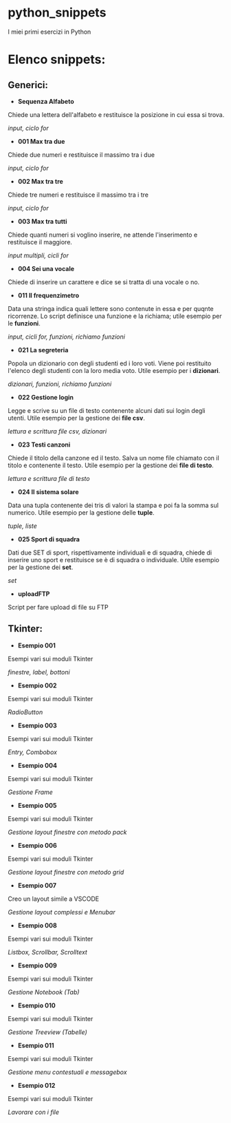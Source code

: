 # python_snippets
I miei primi esercizi in Python

# Elenco snippets:

## Generici:

- **Sequenza Alfabeto**

Chiede una lettera dell'alfabeto e restituisce la posizione in cui essa si trova.

_input, ciclo for_

- **001 Max tra due**

Chiede due numeri e restituisce il massimo tra i due

_input, ciclo for_

- **002 Max tra tre**

Chiede tre numeri e restituisce il massimo tra i tre

_input, ciclo for_

- **003 Max tra tutti**

Chiede quanti numeri si voglino inserire, ne attende l'inserimento e restituisce il maggiore.

_input multipli, cicli for_

- **004 Sei una vocale**

Chiede di inserire un carattere e dice se si tratta di una vocale o no. 

- **011 Il frequenzimetro**

Data una stringa indica quali lettere sono contenute in essa e per quqnte ricorrenze.
Lo script definisce una funzione e la richiama; utile esempio per le **funzioni**.

_input, cicli for, funzioni, richiamo funzioni_

- **021 La segreteria**

Popola un dizionario con degli studenti ed i loro voti. Viene poi restituito l'elenco degli studenti con la loro media voto. 
Utile esempio per i **dizionari**.

_dizionari, funzioni, richiamo funzioni_

- **022 Gestione login**

Legge e scrive su un file di testo contenente alcuni dati sui login degli utenti. 
Utile esempio per la gestione dei **file csv**.

_lettura e scrittura file csv, dizionari_

- **023 Testi canzoni**

Chiede il titolo della canzone ed il testo. Salva un nome file chiamato con il titolo e contenente il testo. 
Utile esempio per la gestione dei **file di testo**.

_lettura e scrittura file di testo_

- **024 Il sistema solare**

Data una tupla contenente dei tris di valori la stampa e poi fa la somma sul numerico. 
Utile esempio per la gestione delle **tuple**.

_tuple, liste_

- **025 Sport di squadra**

Dati due SET di sport, rispettivamente individuali e di squadra, chiede di inserire uno sport e restituisce se è di squadra o individuale. 
Utile esempio per la gestione dei **set**.

_set_


- **uploadFTP**

Script per fare upload di file su FTP

## Tkinter:

- **Esempio 001**

Esempi vari sui moduli Tkinter

_finestre, label, bottoni_

- **Esempio 002**

Esempi vari sui moduli Tkinter

_RadioButton_

- **Esempio 003**

Esempi vari sui moduli Tkinter

_Entry, Combobox_

- **Esempio 004**

Esempi vari sui moduli Tkinter

_Gestione Frame_

- **Esempio 005**

Esempi vari sui moduli Tkinter

_Gestione layout finestre con metodo pack_

- **Esempio 006**

Esempi vari sui moduli Tkinter

_Gestione layout finestre con metodo grid_

- **Esempio 007**

Creo un layout simile a VSCODE

_Gestione layout complessi e Menubar_

- **Esempio 008**

Esempi vari sui moduli Tkinter

_Listbox, Scrollbar, Scrolltext_

- **Esempio 009**

Esempi vari sui moduli Tkinter

_Gestione Notebook (Tab)_

- **Esempio 010**

Esempi vari sui moduli Tkinter

_Gestione Treeview (Tabelle)_

- **Esempio 011**

Esempi vari sui moduli Tkinter

_Gestione menu contestuali e messagebox_

- **Esempio 012**

Esempi vari sui moduli Tkinter

_Lavorare con i file_